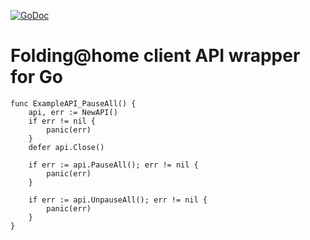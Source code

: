 [![GoDoc](https://godoc.org/github.com/MakotoE/go-fahapi?status.svg)](https://pkg.go.dev/github.com/MakotoE/go-fahapi)

# Folding@home client API wrapper for Go

```
func ExampleAPI_PauseAll() {
	api, err := NewAPI()
	if err != nil {
		panic(err)
	}
	defer api.Close()

	if err := api.PauseAll(); err != nil {
		panic(err)
	}

	if err := api.UnpauseAll(); err != nil {
		panic(err)
	}
}
```